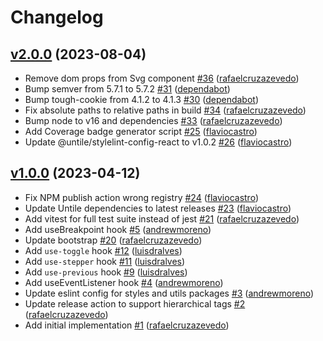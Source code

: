 # Changelog

## [v2.0.0](https://github.com/untile/react-core/releases/tag/v2.0.0) (2023-08-04)
- Remove dom props from Svg component [\#36](https://github.com/untile/react-core/pull/36) ([rafaelcruzazevedo](https://github.com/rafaelcruzazevedo))
- Bump semver from 5.7.1 to 5.7.2 [\#31](https://github.com/untile/react-core/pull/31) ([dependabot](https://github.com/apps/dependabot))
- Bump tough-cookie from 4.1.2 to 4.1.3 [\#30](https://github.com/untile/react-core/pull/30) ([dependabot](https://github.com/apps/dependabot))
- Fix absolute paths to relative paths in build [\#34](https://github.com/untile/react-core/pull/34) ([rafaelcruzazevedo](https://github.com/rafaelcruzazevedo))
- Bump node to v16 and dependencies [\#33](https://github.com/untile/react-core/pull/33) ([rafaelcruzazevedo](https://github.com/rafaelcruzazevedo))
- Add Coverage badge generator script [\#25](https://github.com/untile/react-core/pull/25) ([flaviocastro](https://github.com/flaviocastro))
- Update @untile/stylelint-config-react to v1.0.2 [\#26](https://github.com/untile/react-core/pull/26) ([flaviocastro](https://github.com/flaviocastro))

## [v1.0.0](https://github.com/untile/react-core/releases/tag/v1.0.0) (2023-04-12)
- Fix NPM publish action wrong registry [\#24](https://github.com/untile/react-core/pull/24) ([flaviocastro](https://github.com/flaviocastro))
- Update Untile dependencies to latest releases [\#23](https://github.com/untile/react-core/pull/23) ([flaviocastro](https://github.com/flaviocastro))
- Add vitest for full test suite instead of jest [\#21](https://github.com/untile/react-core/pull/21) ([rafaelcruzazevedo](https://github.com/rafaelcruzazevedo))
- Add useBreakpoint hook [\#5](https://github.com/untile/react-core/pull/5) ([andrewmoreno](https://github.com/andrewmoreno))
- Update bootstrap [\#20](https://github.com/untile/react-core/pull/20) ([rafaelcruzazevedo](https://github.com/rafaelcruzazevedo))
- Add `use-toggle` hook [\#12](https://github.com/untile/react-core/pull/12) ([luisdralves](https://github.com/luisdralves))
- Add `use-stepper` hook [\#11](https://github.com/untile/react-core/pull/11) ([luisdralves](https://github.com/luisdralves))
- Add `use-previous` hook [\#9](https://github.com/untile/react-core/pull/9) ([luisdralves](https://github.com/luisdralves))
- Add useEventListener hook [\#4](https://github.com/untile/react-core/pull/4) ([andrewmoreno](https://github.com/andrewmoreno))
- Update eslint config for styles and utils packages [\#3](https://github.com/untile/react-core/pull/3) ([andrewmoreno](https://github.com/andrewmoreno))
- Update release action to support hierarchical tags [\#2](https://github.com/untile/react-core/pull/2) ([rafaelcruzazevedo](https://github.com/rafaelcruzazevedo))
- Add initial implementation [\#1](https://github.com/untile/react-core/pull/1) ([rafaelcruzazevedo](https://github.com/rafaelcruzazevedo))
